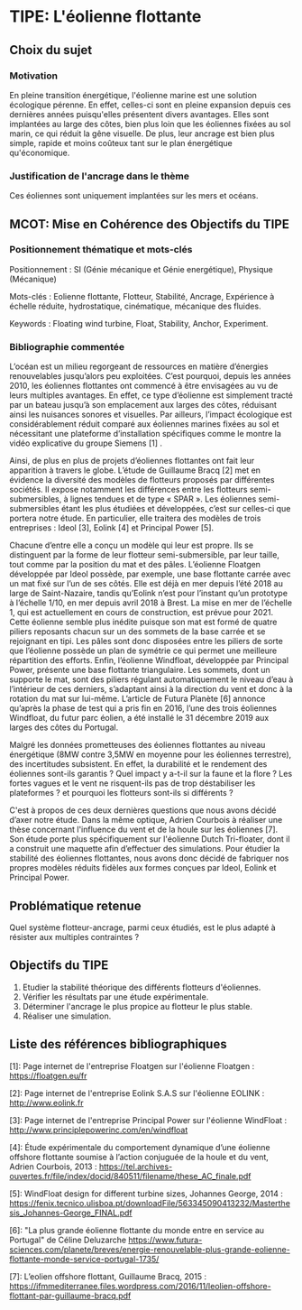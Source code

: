 # TIPE: L'éolienne flottante

## Choix du sujet

### Motivation

En pleine transition énergétique, l'éolienne marine est une solution écologique pérenne. En effet, celles-ci sont en pleine expansion depuis ces dernières années puisqu'elles présentent divers avantages. Elles sont implantées au large des côtes, bien plus loin que les éoliennes fixées au sol marin, ce qui réduit la gêne visuelle. De plus, leur ancrage est bien plus simple, rapide et moins coûteux tant sur le plan énergétique qu'économique. 


### Justification de l'ancrage dans le thème

Ces éoliennes sont uniquement implantées sur les mers et océans.


## MCOT: Mise en Cohérence des Objectifs du TIPE

### Positionnement thématique et mots-clés

Positionnement : SI (Génie mécanique et Génie energétique), Physique (Mécanique)

Mots-clés : Eolienne flottante, Flotteur, Stabilité, Ancrage, Expérience à échelle réduite, hydrostatique, cinématique, mécanique des fluides. 

Keywords : Floating wind turbine, Float, Stability, Anchor, Experiment.  


### Bibliographie commentée

L’océan est un milieu regorgeant de ressources en matière d’énergies renouvelables jusqu’alors peu exploitées. C’est pourquoi, depuis les années 2010, les éoliennes flottantes ont commencé à être envisagées au vu de leurs multiples avantages. En effet, ce type d’éolienne est simplement tracté par un bateau jusqu’à son emplacement aux larges des côtes, réduisant ainsi les nuisances sonores et visuelles. Par ailleurs, l’impact écologique est considérablement réduit comparé aux éoliennes marines fixées au sol et nécessitant une plateforme d’installation spécifiques comme le montre la vidéo explicative du groupe Siemens [1] . 

Ainsi, de plus en plus de projets d’éoliennes flottantes ont fait leur apparition à travers le globe. L’étude de Guillaume Bracq [2] met en évidence la diversité des modèles de flotteurs proposés par différentes sociétés. Il expose notamment les différences entre les flotteurs semi-submersibles, à lignes tendues et de type « SPAR ». Les éoliennes semi-submersibles étant les plus étudiées et développées, c’est sur celles-ci que portera notre étude. En particulier, elle traitera des modèles de trois entreprises : Ideol [3], Eolink [4] et Principal Power [5]. 

Chacune d’entre elle a conçu un modèle qui leur est propre. Ils se distinguent par la forme de leur flotteur semi-submersible, par leur taille, tout comme par la position du mat et des pâles. L’éolienne Floatgen développée par Ideol possède, par exemple, une base flottante carrée avec un mat fixé sur l’un de ses côtés. Elle est déjà en mer depuis l’été 2018 au large de Saint-Nazaire, tandis qu’Eolink n’est pour l’instant qu’un prototype à l’échelle 1/10, en mer depuis avril 2018 à Brest. La mise en mer de l’échelle 1, qui est actuellement en cours de construction, est prévue pour 2021. Cette éolienne semble plus inédite puisque son mat est formé de quatre piliers reposants chacun sur un des sommets de la base carrée et se rejoignant en tipi. Les pâles sont donc disposées entre les piliers de sorte que l’éolienne possède un plan de symétrie ce qui permet une meilleure répartition des efforts. Enfin, l’éolienne Windfloat, développée par Principal Power, présente une base flottante triangulaire. Les sommets, dont un supporte le mat, sont des piliers régulant automatiquement le niveau d’eau à l’intérieur de ces derniers, s’adaptant ainsi à la direction du vent et donc à la rotation du mat sur lui-même. L’article de Futura Planète [6] annonce qu’après la phase de test qui a pris fin en 2016, l’une des trois éoliennes Windfloat, du futur parc éolien, a été installé le 31 décembre 2019 aux larges des côtes du Portugal. 

Malgré les données prometteuses des éoliennes flottantes au niveau énergétique (8MW contre 3,5MW en moyenne pour les éoliennes terrestre), des incertitudes subsistent. En effet, la durabilité et le rendement des éoliennes sont-ils garantis ? Quel impact y a-t-il sur la faune et la flore ? Les fortes vagues et le vent ne risquent-ils pas de trop déstabiliser les plateformes ? et pourquoi les flotteurs sont-ils si différents ?

C'est à propos de ces deux dernières questions que nous avons décidé d’axer notre étude. Dans la même optique, Adrien Courbois à réaliser une thèse concernant l'influence du vent et de la houle sur les éoliennes [7]. Son étude porte plus spécifiquement sur l'éolienne Dutch Tri-floater, dont il a construit une maquette afin d’effectuer des simulations. Pour étudier la stabilité des éoliennes flottantes, nous avons donc décidé de fabriquer nos propres modèles réduits fidèles aux formes conçues par Ideol, Eolink et Principal Power. 
 

## Problématique retenue

 Quel système flotteur-ancrage, parmi ceux étudiés, est le plus adapté à résister aux multiples contraintes ?  


## Objectifs du TIPE

1. Etudier la stabilité théorique des différents flotteurs d'éoliennes.
2. Vérifier les résultats par une étude expérimentale.
3. Déterminer l'ancrage le plus propice au flotteur le plus stable.
4. Réaliser une simulation.


## Liste des références bibliographiques

[1]: Page internet de l'entreprise Floatgen sur l'éolienne Floatgen : https://floatgen.eu/fr

[2]: Page internet de l'entreprise Eolink S.A.S sur l'éolienne EOLINK : http://www.eolink.fr

[3]: Page internet de l'entreprise Principal Power sur l'éolienne WindFloat : http://www.principlepowerinc.com/en/windfloat

[4]: Étude expérimentale du comportement dynamique d’une éolienne offshore flottante soumise à l’action conjuguée de la houle et du vent, Adrien Courbois, 2013 : https://tel.archives-ouvertes.fr/file/index/docid/840511/filename/these_AC_finale.pdf

[5]: WindFloat design for different turbine sizes, Johannes George, 2014 : https://fenix.tecnico.ulisboa.pt/downloadFile/563345090413232/Masterthesis_Johannes-George_FINAL.pdf

[6]: "La plus grande éolienne flottante du monde entre en service au Portugal" de Céline Deluzarche
https://www.futura-sciences.com/planete/breves/energie-renouvelable-plus-grande-eolienne-flottante-monde-service-portugal-1735/

[7]: L’eolien offshore flottant, Guillaume Bracq, 2015 : 
https://ifmmediterranee.files.wordpress.com/2016/11/leolien-offshore-flottant-par-guillaume-bracq.pdf

